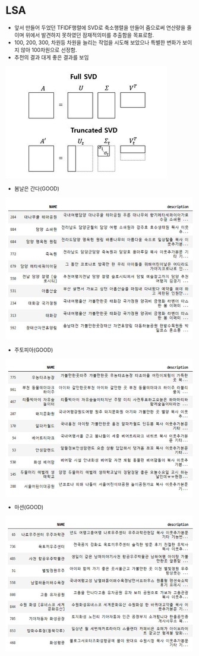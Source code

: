 # LSA
- 앞서 만들어 두었던 TFIDF행렬에 SVD로 축소행렬을 만들어 줌으로써 연산량을 줄이며 위에서 발견하지 못하였던 잠재적의미를 추출함을 목표로함.
- 100, 200, 300, 차원등 차원을 늘리는 작업을 시도해 보았으나 특별한 변화가 보이지 않아 100차원으로 선정함.
- 추천의 결과 대게 좋은 결과를 보임

<img src="https://github.com/BAEintelli/Where2go-/blob/master/LSA/img/LSA(SVD).JPG">

- 봄날은 간다(GOOD)
<img src="https://github.com/BAEintelli/Where2go-/blob/master/LSA/img/LSA%20%EA%B2%B0%EA%B3%BC%20%EB%B4%84%EB%82%A0%EC%9D%80%20%EA%B0%84%EB%8B%A4.JPG">

- 주토피아(GOOD)
<img src="https://github.com/BAEintelli/Where2go-/blob/master/LSA/img/LSA%20%EA%B2%B0%EA%B3%BC%20%EC%A3%BC%ED%86%A0%ED%94%BC%EC%95%84.JPG">

- 마션(GOOD)
<img src="https://github.com/BAEintelli/Where2go-/blob/master/LSA/img/LSA%20%EA%B2%B0%EA%B3%BC%20%EB%A7%88%EC%85%98.JPG">
